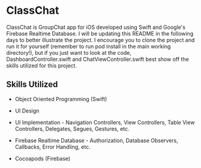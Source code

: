 # ClassChat
ClassChat is GroupChat app for iOS developed using Swift and Google's Firebase Realtime Database. I will be updating this README in the following days to better illustrate the project. I encourage you to clone the project and run it for yourself (remember to run pod install in the main working directory!), but if you just want to look at the code, DashboardController.swift and ChatViewController.swift best show off the skills utilized for this project.

## Skills Utilized
- Object Oriented Programming (Swift)

- UI Design 

- UI Implementation - Navigation Controllers, View Controllers, Table View Controllers, Delegates, Segues, Gestures, etc.

- Firebase Realtime Database - Authorization, Database Observers, Callbacks, Error Handling, etc. 

- Cocoapods (Firebase)
